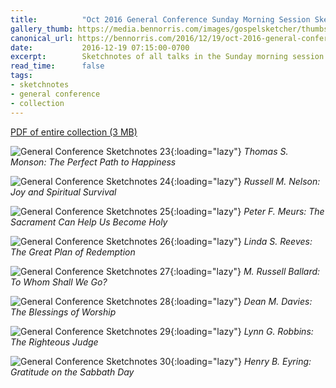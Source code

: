 ```yaml
---
title:          "Oct 2016 General Conference Sunday Morning Session Sketchnotes"
gallery_thumb: https://media.bennorris.com/images/gospelsketcher/thumbs/oct-16-4-monson.jpg
canonical_url: https://bennorris.com/2016/12/19/oct-2016-general-conference-sunday-morning-session-sketchnotes
date:           2016-12-19 07:15:00-0700
excerpt:        Sketchnotes of all talks in the Sunday morning session from Oct 2016 LDS General Conference
read_time:      false
tags:
- sketchnotes
- general conference
- collection
---
```


[PDF of entire collection (3 MB)](https://media.bennorris.com/images/gospelsketcher/general-conference/oct-2016/oct-2016-general-conference-05-sun-morning-sketchnotes.pdf)

![General Conference Sketchnotes 23](https://media.bennorris.com/images/gospelsketcher/general-conference/oct-2016/oct-16-4-monson.jpg){:loading="lazy"}
_Thomas S. Monson: The Perfect Path to Happiness_

![General Conference Sketchnotes 24](https://media.bennorris.com/images/gospelsketcher/general-conference/oct-2016/oct-16-4-nelson.jpg){:loading="lazy"}
_Russell M. Nelson: Joy and Spiritual Survival_

![General Conference Sketchnotes 25](https://media.bennorris.com/images/gospelsketcher/general-conference/oct-2016/oct-16-4-meurs.jpg){:loading="lazy"}
_Peter F. Meurs: The Sacrament Can Help Us Become Holy_

![General Conference Sketchnotes 26](https://media.bennorris.com/images/gospelsketcher/general-conference/oct-2016/oct-16-4-reeves.jpg){:loading="lazy"}
_Linda S. Reeves: The Great Plan of Redemption_

![General Conference Sketchnotes 27](https://media.bennorris.com/images/gospelsketcher/general-conference/oct-2016/oct-16-4-ballard.jpg){:loading="lazy"}
_M. Russell Ballard: To Whom Shall We Go?_

![General Conference Sketchnotes 28](https://media.bennorris.com/images/gospelsketcher/general-conference/oct-2016/oct-16-4-davies.jpg){:loading="lazy"}
_Dean M. Davies: The Blessings of Worship_

![General Conference Sketchnotes 29](https://media.bennorris.com/images/gospelsketcher/general-conference/oct-2016/oct-16-4-robbins.jpg){:loading="lazy"}
_Lynn G. Robbins: The Righteous Judge_

![General Conference Sketchnotes 30](https://media.bennorris.com/images/gospelsketcher/general-conference/oct-2016/oct-16-4-eyring.jpg){:loading="lazy"}
_Henry B. Eyring: Gratitude on the Sabbath Day_
